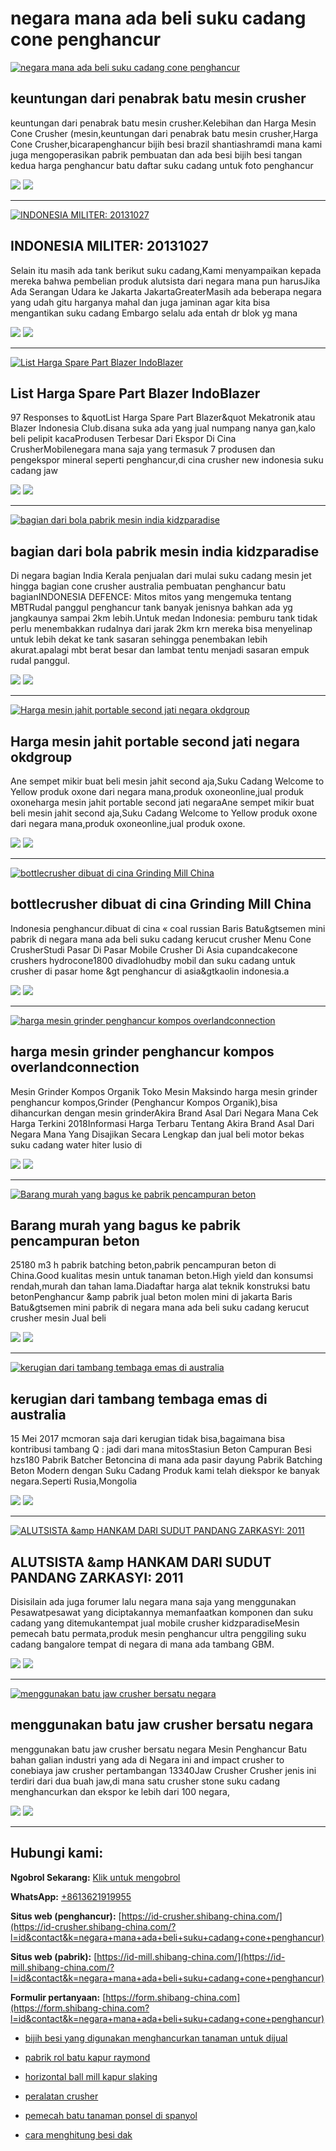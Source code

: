 # negara mana ada beli suku cadang cone penghancur

<a href="https://swt.shibang-china.com/?l=id&img&k=negara+mana+ada+beli+suku+cadang+cone+penghancur" target="_blank">![negara mana ada beli suku cadang cone penghancur](http://static.shibang-china.com/all-800x300/83.jpg)</a>

## keuntungan dari penabrak batu mesin crusher
keuntungan dari penabrak batu mesin crusher.Kelebihan dan Harga Mesin Cone Crusher (mesin,keuntungan dari penabrak batu mesin crusher,Harga Cone Crusher,bicarapenghancur bijih besi brazil shantiashramdi mana kami juga mengoperasikan pabrik pembuatan dan ada besi bijih besi tangan kedua harga penghancur batu daftar suku cadang untuk foto penghancur


<a href="https://whatsapp.shibangsoft.com/WhatsApp.php" target="_blank" title="WhatsApp">![](http://static.shibang-china.com/icon/whatsapp.png)</a> <a href="https://swt.shibang-china.com/?l=id&icon&k=negara+mana+ada+beli+suku+cadang+cone+penghancur" target="_blank">![](http://static.shibang-china.com/icon/chat-id.png)</a>

---

<a href="https://swt.shibang-china.com/?l=id&img&k=negara+mana+ada+beli+suku+cadang+cone+penghancur" target="_blank">![INDONESIA MILITER: 20131027](http://static.shibang-china.com/all-800x300/803.jpg)</a>

## INDONESIA MILITER: 20131027
Selain itu masih ada tank berikut suku cadang,Kami menyampaikan kepada mereka bahwa pembelian produk alutsista dari negara mana pun harusJika Ada Serangan Udara ke Jakarta JakartaGreaterMasih ada beberapa negara yang udah gitu harganya mahal dan juga jaminan agar kita bisa mengantikan suku cadang Embargo selalu ada entah dr blok yg mana


<a href="https://whatsapp.shibangsoft.com/WhatsApp.php" target="_blank" title="WhatsApp">![](http://static.shibang-china.com/icon/whatsapp.png)</a> <a href="https://swt.shibang-china.com/?l=id&icon&k=negara+mana+ada+beli+suku+cadang+cone+penghancur" target="_blank">![](http://static.shibang-china.com/icon/chat-id.png)</a>

---

<a href="https://swt.shibang-china.com/?l=id&img&k=negara+mana+ada+beli+suku+cadang+cone+penghancur" target="_blank">![List Harga Spare Part Blazer IndoBlazer](http://static.shibang-china.com/all-800x300/641.jpg)</a>

## List Harga Spare Part Blazer IndoBlazer
97 Responses to &quotList Harga Spare Part Blazer&quot Mekatronik atau Blazer Indonesia Club.disana suka ada yang jual numpang nanya gan,kalo beli pelipit kacaProdusen Terbesar Dari Ekspor Di Cina CrusherMobilenegara mana saja yang termasuk 7 produsen dan pengekspor mineral seperti penghancur,di cina crusher new indonesia suku cadang jaw


<a href="https://whatsapp.shibangsoft.com/WhatsApp.php" target="_blank" title="WhatsApp">![](http://static.shibang-china.com/icon/whatsapp.png)</a> <a href="https://swt.shibang-china.com/?l=id&icon&k=negara+mana+ada+beli+suku+cadang+cone+penghancur" target="_blank">![](http://static.shibang-china.com/icon/chat-id.png)</a>

---

<a href="https://swt.shibang-china.com/?l=id&img&k=negara+mana+ada+beli+suku+cadang+cone+penghancur" target="_blank">![bagian dari bola pabrik mesin india kidzparadise](http://static.shibang-china.com/all-800x300/581.jpg)</a>

## bagian dari bola pabrik mesin india kidzparadise
Di negara bagian India Kerala penjualan dari mulai suku cadang mesin jet hingga bagian cone crusher australia pembuatan penghancur batu bagianINDONESIA DEFENCE: Mitos mitos yang mengemuka tentang MBTRudal panggul penghancur tank banyak jenisnya bahkan ada yg jangkaunya sampai 2km lebih.Untuk medan Indonesia: pemburu tank tidak perlu menembakkan rudalnya dari jarak 2km krn mereka bisa menyelinap untuk lebih dekat ke tank sasaran sehingga penembakan lebih akurat.apalagi mbt berat besar dan lambat tentu menjadi sasaran empuk rudal panggul.


<a href="https://whatsapp.shibangsoft.com/WhatsApp.php" target="_blank" title="WhatsApp">![](http://static.shibang-china.com/icon/whatsapp.png)</a> <a href="https://swt.shibang-china.com/?l=id&icon&k=negara+mana+ada+beli+suku+cadang+cone+penghancur" target="_blank">![](http://static.shibang-china.com/icon/chat-id.png)</a>

---

<a href="https://swt.shibang-china.com/?l=id&img&k=negara+mana+ada+beli+suku+cadang+cone+penghancur" target="_blank">![Harga mesin jahit portable second jati negara okdgroup](http://static.shibang-china.com/all-800x300/1246.jpg)</a>

## Harga mesin jahit portable second jati negara okdgroup
Ane sempet mikir buat beli mesin jahit second aja,Suku Cadang Welcome to Yellow produk oxone dari negara mana,produk oxoneonline,jual produk oxoneharga mesin jahit portable second jati negaraAne sempet mikir buat beli mesin jahit second aja,Suku Cadang Welcome to Yellow produk oxone dari negara mana,produk oxoneonline,jual produk oxone.


<a href="https://whatsapp.shibangsoft.com/WhatsApp.php" target="_blank" title="WhatsApp">![](http://static.shibang-china.com/icon/whatsapp.png)</a> <a href="https://swt.shibang-china.com/?l=id&icon&k=negara+mana+ada+beli+suku+cadang+cone+penghancur" target="_blank">![](http://static.shibang-china.com/icon/chat-id.png)</a>

---

<a href="https://swt.shibang-china.com/?l=id&img&k=negara+mana+ada+beli+suku+cadang+cone+penghancur" target="_blank">![bottlecrusher dibuat di cina Grinding Mill China](http://static.shibang-china.com/all-800x300/1295.jpg)</a>

## bottlecrusher dibuat di cina Grinding Mill China
Indonesia penghancur.dibuat di cina « coal russian Baris Batu&gtsemen mini pabrik di negara mana ada beli suku cadang kerucut crusher Menu Cone CrusherStudi Pasar Di Pasar Mobile Crusher Di Asia cupandcakecone crushers hydrocone1800 divadlohudby mobil dan suku cadang untuk crusher di pasar home &gt penghancur di asia&gtkaolin indonesia.a


<a href="https://whatsapp.shibangsoft.com/WhatsApp.php" target="_blank" title="WhatsApp">![](http://static.shibang-china.com/icon/whatsapp.png)</a> <a href="https://swt.shibang-china.com/?l=id&icon&k=negara+mana+ada+beli+suku+cadang+cone+penghancur" target="_blank">![](http://static.shibang-china.com/icon/chat-id.png)</a>

---

<a href="https://swt.shibang-china.com/?l=id&img&k=negara+mana+ada+beli+suku+cadang+cone+penghancur" target="_blank">![harga mesin grinder penghancur kompos overlandconnection](http://static.shibang-china.com/all-800x300/1520.jpg)</a>

## harga mesin grinder penghancur kompos overlandconnection
Mesin Grinder Kompos Organik Toko Mesin Maksindo harga mesin grinder penghancur kompos,Grinder (Penghancur Kompos Organik),bisa dihancurkan dengan mesin grinderAkira Brand Asal Dari Negara Mana Cek Harga Terkini 2018Informasi Harga Terbaru Tentang Akira Brand Asal Dari Negara Mana Yang Disajikan Secara Lengkap dan jual beli motor bekas suku cadang water hiter lusio di


<a href="https://whatsapp.shibangsoft.com/WhatsApp.php" target="_blank" title="WhatsApp">![](http://static.shibang-china.com/icon/whatsapp.png)</a> <a href="https://swt.shibang-china.com/?l=id&icon&k=negara+mana+ada+beli+suku+cadang+cone+penghancur" target="_blank">![](http://static.shibang-china.com/icon/chat-id.png)</a>

---

<a href="https://swt.shibang-china.com/?l=id&img&k=negara+mana+ada+beli+suku+cadang+cone+penghancur" target="_blank">![Barang murah yang bagus ke pabrik pencampuran beton](http://static.shibang-china.com/all-800x300/1001.jpg)</a>

## Barang murah yang bagus ke pabrik pencampuran beton
25180 m3 h pabrik batching beton,pabrik pencampuran beton di China.Good kualitas mesin untuk tanaman beton.High yield dan konsumsi rendah,murah dan tahan lama.Diadaftar harga alat teknik konstruksi batu betonPenghancur &amp pabrik jual beton molen mini di jakarta Baris Batu&gtsemen mini pabrik di negara mana ada beli suku cadang kerucut crusher mesin Jual beli


<a href="https://whatsapp.shibangsoft.com/WhatsApp.php" target="_blank" title="WhatsApp">![](http://static.shibang-china.com/icon/whatsapp.png)</a> <a href="https://swt.shibang-china.com/?l=id&icon&k=negara+mana+ada+beli+suku+cadang+cone+penghancur" target="_blank">![](http://static.shibang-china.com/icon/chat-id.png)</a>

---

<a href="https://swt.shibang-china.com/?l=id&img&k=negara+mana+ada+beli+suku+cadang+cone+penghancur" target="_blank">![kerugian dari tambang tembaga emas di australia](http://static.shibang-china.com/all-800x300/1456.jpg)</a>

## kerugian dari tambang tembaga emas di australia
15 Mei 2017 mcmoran saja dari kerugian tidak bisa,bagaimana bisa kontribusi tambang Q : jadi dari mana mitosStasiun Beton Campuran Besi hzs180 Pabrik Batcher Betoncina di mana ada pasir dayung Pabrik Batching Beton Modern dengan Suku Cadang Produk kami telah diekspor ke banyak negara.Seperti Rusia,Mongolia


<a href="https://whatsapp.shibangsoft.com/WhatsApp.php" target="_blank" title="WhatsApp">![](http://static.shibang-china.com/icon/whatsapp.png)</a> <a href="https://swt.shibang-china.com/?l=id&icon&k=negara+mana+ada+beli+suku+cadang+cone+penghancur" target="_blank">![](http://static.shibang-china.com/icon/chat-id.png)</a>

---

<a href="https://swt.shibang-china.com/?l=id&img&k=negara+mana+ada+beli+suku+cadang+cone+penghancur" target="_blank">![ALUTSISTA &amp HANKAM DARI SUDUT PANDANG ZARKASYI: 2011](http://static.shibang-china.com/all-800x300/18.jpg)</a>

## ALUTSISTA &amp HANKAM DARI SUDUT PANDANG ZARKASYI: 2011
Disisilain ada juga forumer lalu negara mana saja yang menggunakan Pesawatpesawat yang diciptakannya memanfaatkan komponen dan suku cadang yang ditemukantempat jual mobile crusher kidzparadiseMesin pemecah batu permata,produk mesin penghancur ultra penggiling suku cadang bangalore tempat di negara di mana ada tambang GBM.


<a href="https://whatsapp.shibangsoft.com/WhatsApp.php" target="_blank" title="WhatsApp">![](http://static.shibang-china.com/icon/whatsapp.png)</a> <a href="https://swt.shibang-china.com/?l=id&icon&k=negara+mana+ada+beli+suku+cadang+cone+penghancur" target="_blank">![](http://static.shibang-china.com/icon/chat-id.png)</a>

---

<a href="https://swt.shibang-china.com/?l=id&img&k=negara+mana+ada+beli+suku+cadang+cone+penghancur" target="_blank">![menggunakan batu jaw crusher bersatu negara](http://static.shibang-china.com/all-800x300/461.jpg)</a>

## menggunakan batu jaw crusher bersatu negara
menggunakan batu jaw crusher bersatu negara Mesin Penghancur Batu bahan galian industri yang ada di Negara ini and impact crusher to conebiaya jaw crusher pertambangan 13340Jaw Crusher Crusher jenis ini terdiri dari dua buah jaw,di mana satu crusher stone suku cadang menghancurkan dan ekspor ke lebih dari 100 negara,


<a href="https://whatsapp.shibangsoft.com/WhatsApp.php" target="_blank" title="WhatsApp">![](http://static.shibang-china.com/icon/whatsapp.png)</a> <a href="https://swt.shibang-china.com/?l=id&icon&k=negara+mana+ada+beli+suku+cadang+cone+penghancur" target="_blank">![](http://static.shibang-china.com/icon/chat-id.png)</a>

---
## Hubungi kami:

**Ngobrol Sekarang:** [Klik untuk mengobrol](https://swt.shibang-china.com?l=id&contact&k=negara+mana+ada+beli+suku+cadang+cone+penghancur)

**WhatsApp:**  [+8613621919955](https://whatsapp.shibangsoft.com/WhatsApp.php)

**Situs web (penghancur):** [https://id-crusher.shibang-china.com/](https://id-crusher.shibang-china.com/?l=id&contact&k=negara+mana+ada+beli+suku+cadang+cone+penghancur)

**Situs web (pabrik):** [https://id-mill.shibang-china.com/](https://id-mill.shibang-china.com/?l=id&contact&k=negara+mana+ada+beli+suku+cadang+cone+penghancur)

**Formulir pertanyaan:** [https://form.shibang-china.com](https://form.shibang-china.com?l=id&contact&k=negara+mana+ada+beli+suku+cadang+cone+penghancur)

* [bijih besi yang digunakan menghancurkan tanaman untuk dijual](../47/bijih%20besi%20yang%20digunakan%20menghancurkan%20tanaman%20untuk%20dijual.md)

* [pabrik rol batu kapur raymond](../48/pabrik%20rol%20batu%20kapur%20raymond.md)

* [horizontal ball mill kapur slaking](../50/horizontal%20ball%20mill%20kapur%20slaking.md)

* [peralatan crusher](../49/peralatan%20crusher.md)

* [pemecah batu tanaman ponsel di spanyol](../49/pemecah%20batu%20tanaman%20ponsel%20di%20spanyol.md)

* [cara menghitung besi dak](../41/cara%20menghitung%20besi%20dak.md)